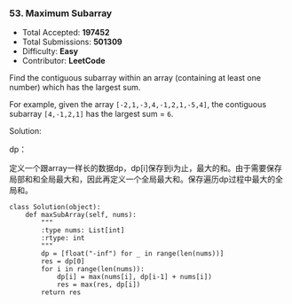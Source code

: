 ### 53. Maximum Subarray

- Total Accepted: **197452**
- Total Submissions: **501309**
- Difficulty: **Easy**
- Contributor: **LeetCode**

Find the contiguous subarray within an array (containing at least one number) which has the largest sum.

For example, given the array `[-2,1,-3,4,-1,2,1,-5,4]`,
the contiguous subarray `[4,-1,2,1]` has the largest sum = `6`.



Solution:

dp：

定义一个跟array一样长的数据dp，dp[i]保存到i为止，最大的和。由于需要保存局部和和全局最大和，因此再定义一个全局最大和。保存遍历dp过程中最大的全局和。



    class Solution(object):
        def maxSubArray(self, nums):
            """
            :type nums: List[int]
            :rtype: int
            """
            dp = [float("-inf") for _ in range(len(nums))]
            res = dp[0]
            for i in range(len(nums)):
                dp[i] = max(nums[i], dp[i-1] + nums[i])
                res = max(res, dp[i])
            return res
